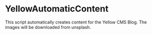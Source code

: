 # YellowAutomaticContent
This script automatically creates content for the Yellow CMS Blog.  The images will be downloaded from unsplash.
